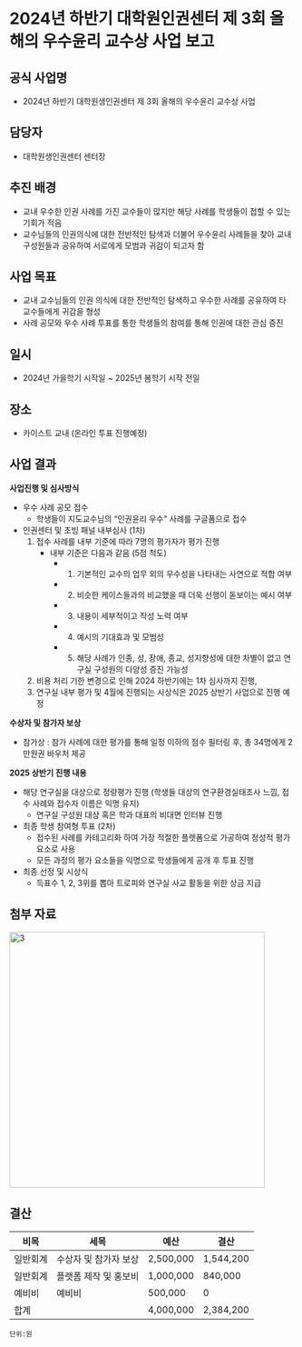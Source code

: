 
2024년 하반기 대학원인권센터 제 3회 올해의 우수윤리 교수상 사업 보고
===

## 공식 사업명
- 2024년 하반기 대학원생인권센터 제 3회 올해의 우수윤리 교수상 사업

## 담당자
- 대학원생인권센터 센터장

## 추진 배경
- 교내 우수한 인권 사례를 가진 교수들이 많지만 해당 사례를 학생들이 접할 수 있는 기회가 적음
- 교수님들의 인권의식에 대한 전반적인 탐색과 더불어 우수윤리 사례들을 찾아 교내구성원들과 공유하여 서로에게 모범과 귀감이 되고자 함

## 사업 목표
- 교내 교수님들의 인권 의식에 대한 전반적인 탐색하고 우수한 사례를 공유하여 타 교수들에게 귀감을 형성
- 사례 공모와 우수 사례 투표를 통한 학생들의 참여를 통해 인권에 대한 관심 증진

## 일시
- 2024년 가을학기 시작일 ~ 2025년 봄학기 시작 전일

## 장소
- 카이스트 교내 (온라인 투표 진행예정)

## 사업 결과
**사업진행 및 심사방식**
 - 우수 사례 공모 접수
    - 학생들이 지도교수님의 “인권윤리 우수" 사례를 구글폼으로 접수
 - 인권센터 및 초빙 패널 내부심사 (1차)
	1. 접수 사례를 내부 기준에 따라 7명의 평가자가 평가 진행
	    - 내부 기준은 다음과 같음 (5점 척도)
		    - 1) 기본적인 교수의 업무 외의 우수성을 나타내는 사연으로 적합 여부
		    - 2) 비슷한 케이스들과의 비교했을 때 더욱 선행이 돋보이는 예시 여부
		    - 3) 내용이 세부적이고 작성 노력 여부
		    - 4) 예시의 기대효과 및 모범성
		    - 5) 해당 사례가 인종, 성, 장애, 종교, 성지향성에 대한 차별이 없고 연구실 구성원의 다양성 증진 가능성
	2. 비용 처리 기한 변경으로 인해 2024 하반기에는 1차 심사까지 진행, 
	3. 연구실 내부 평가 및 4월에 진행되는 시상식은 2025 상반기 사업으로 진행 예정

**수상자 및 참가자 보상**
- 참가상 : 참가 사례에 대한 평가를 통해 일정 이하의 점수 필터링 후, 총 34명에게 2만원권 바우처 제공 

**2025  상반기 진행 내용**
 - 해당 연구실을 대상으로 정량평가 진행 (학생들 대상의 연구환경실태조사 느낌, 접수 사례와 접수자 이름은 익명 유지) 
    - 연구실 구성원 대상 혹은 학과 대표의 비대면 인터뷰 진행 
 - 최종 학생 참여형 투표 (2차)
    - 접수된 사례를 카테고리화 하여 가장 적절한 플렛폼으로 가공하여 정성적 평가 요소로 사용
    - 모든 과정의 평가 요소들을 익명으로 학생들에게 공개 후 투표 진행 
- 최종 선정 및 시상식
    - 득표수 1, 2, 3위를 뽑아 트로피와 연구실 사교 활동을 위한 상금 지급

## 첨부 자료
<img src="첨부 자료2.제3회우수윤리교수상포스터.png" width="450px" title="3"/> 

## 결산

|	비목		|			세목			|		예산		|		결산		|
|---|---|---|---|
|	일반회계	|	수상자 및 참가자 보상	|	2,500,000	|	1,544,200	|
|	일반회계	|	플랫폼 제작 및 홍보비	|	1,000,000	|	840,000		|
|	예비비	|	예비비				|	500,000		|	0			|  
|	합계		|						|	4,000,000	|	2,384,200	|

	단위:원
